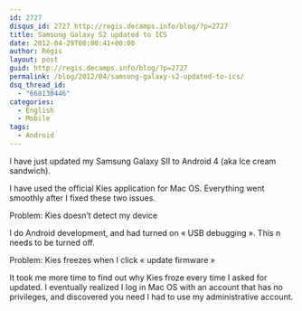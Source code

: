 ```yaml
---
id: 2727
disqus_id: 2727 http://regis.decamps.info/blog/?p=2727
title: Samsung Galaxy S2 updated to ICS
date: 2012-04-29T00:00:41+00:00
author: Régis
layout: post
guid: http://regis.decamps.info/blog/?p=2727
permalink: /blog/2012/04/samsung-galaxy-s2-updated-to-ics/
dsq_thread_id:
  - "668130446"
categories:
  - English
  - Mobile
tags:
  - Android
---
```

I have just updated my Samsung Galaxy SII to Android 4 (aka Ice cream sandwich).

I have used the official Kies application for Mac OS. Everything went smoothly after I fixed these two issues.

Problem: Kies doesn’t detect my device
  
I do Android development, and had turned on « USB debugging ». This n needs to be turned off.

Problem: Kies freezes when I click « update firmware »
  
It took me more time to find out why Kies froze every time I asked for updated. I eventually realized I log in Mac OS with an account that has no privileges, and discovered you need I had to use my administrative account.

